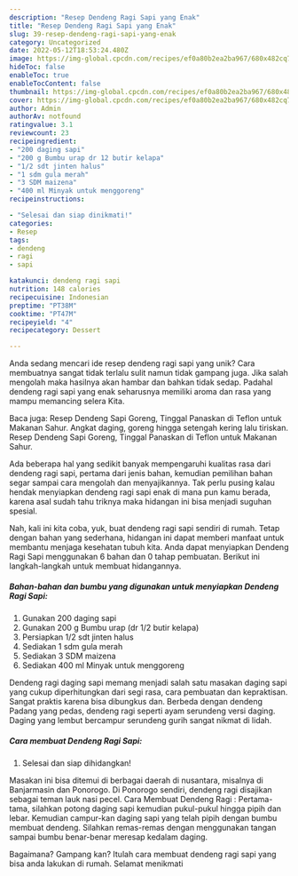 ```yaml
---
description: "Resep Dendeng Ragi Sapi yang Enak"
title: "Resep Dendeng Ragi Sapi yang Enak"
slug: 39-resep-dendeng-ragi-sapi-yang-enak
category: Uncategorized
date: 2022-05-12T18:53:24.480Z
image: https://img-global.cpcdn.com/recipes/ef0a80b2ea2ba967/680x482cq70/dendeng-ragi-sapi-foto-resep-utama.jpg
hideToc: false
enableToc: true
enableTocContent: false
thumbnail: https://img-global.cpcdn.com/recipes/ef0a80b2ea2ba967/680x482cq70/dendeng-ragi-sapi-foto-resep-utama.jpg
cover: https://img-global.cpcdn.com/recipes/ef0a80b2ea2ba967/680x482cq70/dendeng-ragi-sapi-foto-resep-utama.jpg
author: Admin
authorAv: notfound
ratingvalue: 3.1
reviewcount: 23
recipeingredient:
- "200 daging sapi"
- "200 g Bumbu urap dr 12 butir kelapa"
- "1/2 sdt jinten halus"
- "1 sdm gula merah"
- "3 SDM maizena"
- "400 ml Minyak untuk menggoreng"
recipeinstructions:

- "Selesai dan siap dinikmati!"
categories:
- Resep
tags:
- dendeng
- ragi
- sapi

katakunci: dendeng ragi sapi 
nutrition: 148 calories
recipecuisine: Indonesian
preptime: "PT38M"
cooktime: "PT47M"
recipeyield: "4"
recipecategory: Dessert

---
```





Anda sedang mencari ide resep dendeng ragi sapi yang unik? Cara membuatnya sangat tidak terlalu sulit namun tidak gampang juga. Jika salah mengolah maka hasilnya akan hambar dan bahkan tidak sedap. Padahal dendeng ragi sapi yang enak seharusnya memiliki aroma dan rasa yang mampu memancing selera Kita.





Baca juga: Resep Dendeng Sapi Goreng, Tinggal Panaskan di Teflon untuk Makanan Sahur. Angkat daging, goreng hingga setengah kering lalu tiriskan. Resep Dendeng Sapi Goreng, Tinggal Panaskan di Teflon untuk Makanan Sahur.

Ada beberapa hal yang sedikit banyak mempengaruhi kualitas rasa dari dendeng ragi sapi, pertama dari jenis bahan, kemudian pemilihan bahan segar sampai cara mengolah dan menyajikannya. Tak perlu pusing kalau hendak menyiapkan dendeng ragi sapi enak di mana pun kamu berada, karena asal sudah tahu triknya maka hidangan ini bisa menjadi suguhan spesial.






Nah, kali ini kita coba, yuk, buat dendeng ragi sapi sendiri di rumah. Tetap dengan bahan yang sederhana, hidangan ini dapat memberi manfaat untuk membantu menjaga kesehatan tubuh kita. Anda dapat menyiapkan Dendeng Ragi Sapi menggunakan 6 bahan dan 0 tahap pembuatan. Berikut ini langkah-langkah untuk membuat hidangannya.

<!--inarticleads1-->

##### Bahan-bahan dan bumbu yang digunakan untuk menyiapkan Dendeng Ragi Sapi:

1. Gunakan 200 daging sapi
1. Gunakan 200 g Bumbu urap (dr 1/2 butir kelapa)
1. Persiapkan 1/2 sdt jinten halus
1. Sediakan 1 sdm gula merah
1. Sediakan 3 SDM maizena
1. Sediakan 400 ml Minyak untuk menggoreng


Dendeng ragi daging sapi memang menjadi salah satu masakan daging sapi yang cukup diperhitungkan dari segi rasa, cara pembuatan dan kepraktisan. Sangat praktis karena bisa dibungkus dan. Berbeda dengan dendeng Padang yang pedas, dendeng ragi seperti ayam serundeng versi daging. Daging yang lembut bercampur serundeng gurih sangat nikmat di lidah. 

<!--inarticleads2-->

##### Cara membuat Dendeng Ragi Sapi:


1. Selesai dan siap dihidangkan!

Masakan ini bisa ditemui di berbagai daerah di nusantara, misalnya di Banjarmasin dan Ponorogo. Di Ponorogo sendiri, dendeng ragi disajikan sebagai teman lauk nasi pecel. Cara Membuat Dendeng Ragi : Pertama-tama, silahkan potong daging sapi kemudian pukul-pukul hingga pipih dan lebar. Kemudian campur-kan daging sapi yang telah pipih dengan bumbu membuat dendeng. Silahkan remas-remas dengan menggunakan tangan sampai bumbu benar-benar meresap kedalam daging. 

Bagaimana? Gampang kan? Itulah cara membuat dendeng ragi sapi yang bisa anda lakukan di rumah. Selamat menikmati
